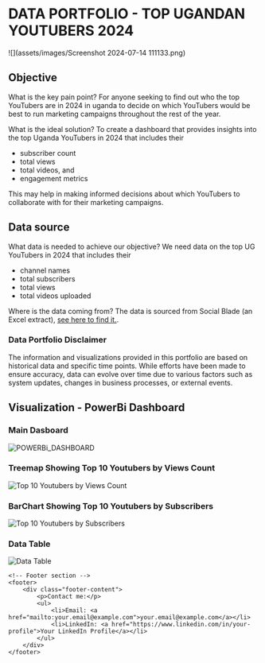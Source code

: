 # DATA PORTFOLIO - TOP UGANDAN YOUTUBERS 2024

![](assets/images/Screenshot 2024-07-14 111133.png)

## Objective
What is the key pain point?
For anyone seeking to find out who the top YouTubers are in 2024 in uganda to decide on which YouTubers would be best to run marketing campaigns throughout the rest of the year.

What is the ideal solution?
To create a dashboard that provides insights into the top Uganda YouTubers in 2024 that includes their

- subscriber count
- total views
- total videos, and
- engagement metrics

This may help in making informed decisions about which YouTubers to collaborate with for their marketing campaigns.

## Data source
What data is needed to achieve our objective?
We need data on the top UG YouTubers in 2024 that includes their

- channel names
- total subscribers
- total views
- total videos uploaded

Where is the data coming from? The data is sourced from Social Blade (an Excel extract), [see here to find it.](https://socialblade.com/youtube/top/country/ug).

### Data Portfolio Disclaimer
The information and visualizations provided in this portfolio are based on historical data and specific time points. While efforts have been made to ensure accuracy, data can evolve over time due to various factors such as system updates, changes in business processes, or external events.

## Visualization - PowerBi Dashboard
### Main Dasboard
![POWERBi_DASHBOARD](assets/images/1.gif)

### Treemap Showing Top 10 Youtubers by Views Count
![Top 10 Youtubers by Views Count](assets/images/2.gif)

### BarChart Showing Top 10 Youtubers by Subscribers
![Top 10 Youtubers by Subscribers](assets/images/3.gif)

### Data Table
![Data Table](assets/images/4.gif)

<!DOCTYPE html>
<html lang="en">
<head>
    <!-- Your other head elements (stylesheets, meta tags, etc.) go here -->
</head>
<body>
    <!-- Your main content goes here -->

    <!-- Footer section -->
    <footer>
        <div class="footer-content">
            <p>Contact me:</p>
            <ul>
                <li>Email: <a href="mailto:your.email@example.com">your.email@example.com</a></li>
                <li>LinkedIn: <a href="https://www.linkedin.com/in/your-profile">Your LinkedIn Profile</a></li>
            </ul>
        </div>
    </footer>
</body>
</html>

